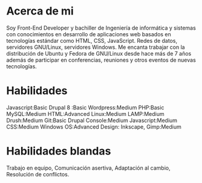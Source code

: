 # Acerca de mi 
Soy Front-End Developer y bachiller de Ingeniería de informática y sistemas con conocimientos en desarrollo de aplicaciones web basados en tecnologías estándar como HTML, CSS, JavaScript. Redes
de datos, servidores GNU/Linux, servidores Windows. Me encanta trabajar con la distribución
de Ubuntu y Fedora de GNU/Linux desde hace más de 7 años además de participar en conferencias, reuniones y otros eventos de nuevas tecnologías.

# Habilidades
Javascript:Basic
Drupal 8 :Basic
Wordpress:Medium
PHP:Basic
MySQL:Medium
HTML:Advanced
Linux:Medium
LAMP:Medium
Drush:Medium
Git:Basic
Drupal Console:Medium
Javascript:Medium
CSS:Medium
Windows OS:Advanced
Design: Inkscape, Gimp:Medium

# Habilidades blandas

Trabajo en equipo,
Comunicación asertiva,
Adaptación al cambio,
Resolución de conflictos.



